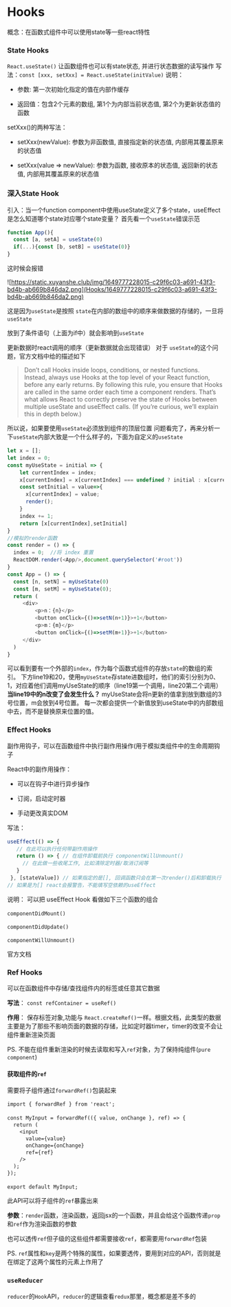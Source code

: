 # Hooks

概念：在函数式组件中可以使用state等一些react特性

### State Hooks

`React.useState()` 让函数组件也可以有state状态, 并进行状态数据的读写操作 写法：`const [xxx, setXxx] = React.useState(initValue)` 说明：

- 参数: 第一次初始化指定的值在内部作缓存

- 返回值：包含2个元素的数组, 第1个为内部当前状态值, 第2个为更新状态值的函数

setXxx()的两种写法：

- setXxx(newValue): 参数为非函数值, 直接指定新的状态值, 内部用其覆盖原来的状态值

- setXxx(value => newValue): 参数为函数, 接收原本的状态值, 返回新的状态值, 内部用其覆盖原来的状态值

### 深入State Hook

引入：当一个function component中使用useState定义了多个state，useEffect是怎么知道哪个state对应哪个state变量？ 首先看一个`useState`错误示范

```JavaScript
function App(){
  const [a, setA] = useState(0)
  if(...){const [b, setB] = useState(0)}
}
```

这时候会报错

![https://static.xuyanshe.club/img/1649777228015-c29f6c03-a691-43f3-bd4b-ab669b846da2.png](Hooks/1649777228015-c29f6c03-a691-43f3-bd4b-ab669b846da2.png)

这是因为`useState`是按照 `state`在内部的数组中的顺序来做数据的存储的，一旦将`useState`

放到了条件语句（上面为if中）就会影响到`useState`

更新数据时react调用的顺序（更新数据就会出现错误） 对于 `useState`的这个问题，官方文档中给的描述如下

> Don’t call Hooks inside loops, conditions, or nested functions. Instead, always use Hooks at the top level of your React function, before any early returns. By following this rule, you ensure that Hooks are called in the same order each time a component renders. That’s what allows React to correctly preserve the state of Hooks between multiple useState and useEffect calls. (If you’re curious, we’ll explain this in depth below.)

所以说，如果要使用`useState`必须放到组件的顶层位置 问题看完了，再来分析一下`useState`内部大致是一个什么样子的，下面为自定义的`useState`

```JavaScript
let x = [];
let index = 0;
const myUseState = initial => {
    let currentIndex = index;
    x[currentIndex] = x[currentIndex] === undefined ? initial : x[currentIndex];
    const setInitial = value=>{
      x[currentIndex] = value;
      render();
    }
    index += 1;
    return [x[currentIndex],setInitial]
}
//模拟的render函数
const render = () => {
  index = 0;  //将 index 重置
  ReactDOM.render(<App/>,document.querySelector('#root'))
}
const App = () => {
  const [n, setN] = myUseState(0)
  const [m, setM] = myUseState(0);
  return (
     <div>
         <p>n：{n}</p>
         <button onClick={()=>setN(n+1)}>+1</button>
         <p>m：{m}</p>
         <button onClick={()=>setM(m+1)}>+1</button>
     </div>
  )
}
```

可以看到要有一个外部的`index`，作为每个函数式组件的存放`state`的数组的索引。 下方line19和20，使用`myUseState`存state进数组时，他们的索引分别为0、1，对应着他们调用myUseState的顺序（line19第一个调用，line20第二个调用） **当line19中的n改变了会发生什么？** myUseState会将n更新的值拿到放到数组的3号位置，m会放到4号位置。 每一次都会提供一个新值放到useState中的内部数组中去，而不是替换原来位置的值。

### Effect Hooks

副作用钩子，可以在函数组件中执行副作用操作(用于模拟类组件中的生命周期钩子

React中的副作用操作：

- 可以在钩子中进行异步操作

- 订阅，启动定时器

- 手动更改真实DOM

写法：

```JavaScript
useEffect(() => { 
   // 在此可以执行任何带副作用操作
   return () => { // 在组件卸载前执行 componentWillUnmount() 
     // 在此做一些收尾工作, 比如清除定时器/取消订阅等
   }
 }, [stateValue]) // 如果指定的是[], 回调函数只会在第一次render()后和卸载执行 
// 如果是为[] react会报警告，不能填写空依赖的useEffect
```

说明： 可以把 useEffect Hook 看做如下三个函数的组合

`componentDidMount()`

`componentDidUpdate()`

`componentWillUnmount()`

官方文档

### Ref Hooks

可以在函数组件中存储/查找组件内的标签或任意其它数据

**写法**： `const refContainer = useRef()`

**作用**： 保存标签对象,功能与 `React.createRef()`一样。根据文档，此类型的数据主要是为了那些不影响页面的数据的存储，比如定时器timer，timer的改变不会让组件重新渲染页面

PS. 不能在组件重新渲染的时候去读取和写入`ref`对象，为了保持纯组件(`pure component`)

#### 获取组件的`ref`

需要将子组件通过`forwardRef()`包装起来

```React
import { forwardRef } from 'react';

const MyInput = forwardRef(({ value, onChange }, ref) => {
  return (
    <input
      value={value}
      onChange={onChange}
      ref={ref}
    />
  );
});

export default MyInput;
```

此API可以将子组件的`ref`暴露出来

**参数**：`render`函数，渲染函数，返回jsx的一个函数，并且会给这个函数传递`prop`和`ref`作为渲染函数的参数

也可以透传`ref`但子级的这些组件都需要接收`ref`，都需要用`forwardRef`包装

PS. `ref`属性和`key`是两个特殊的属性，如果要透传，要用到对应的API，否则就是在绑定了这两个属性的元素上作用了



### `useReducer`

`reducer`的`Hook`API，`reducer`的逻辑查看`redux`那里，概念都是差不多的



